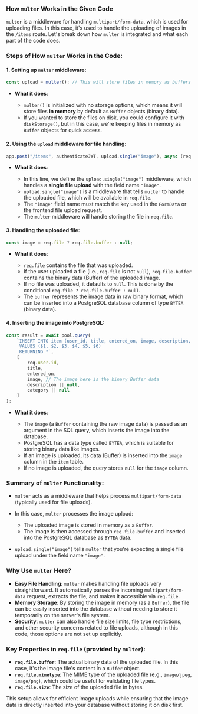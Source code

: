 ### How `multer` Works in the Given Code

`multer` is a middleware for handling `multipart/form-data`, which is used for uploading files. In this case, it's used to handle the uploading of images in the `/items` route. Let's break down how `multer` is integrated and what each part of the code does.

### Steps of How `multer` Works in the Code:

#### 1. **Setting up `multer` middleware**:

```js
const upload = multer(); // This will store files in memory as buffers
```

* **What it does**:

  * `multer()` is initialized with no storage options, which means it will store files **in memory** by default as `Buffer` objects (binary data).
  * If you wanted to store the files on disk, you could configure it with `diskStorage()`, but in this case, we're keeping files in memory as `Buffer` objects for quick access.

#### 2. **Using the `upload` middleware for file handling**:

```js
app.post("/items", authenticateJWT, upload.single("image"), async (req, res) => {
```

* **What it does**:

  * In this line, we define the `upload.single("image")` middleware, which handles a **single file upload** with the field name `"image"`.
  * `upload.single("image")` is a middleware that tells `multer` to handle the uploaded file, which will be available in `req.file`.
  * The `"image"` field name must match the key used in the `FormData` or the frontend file upload request.
  * The `multer` middleware will handle storing the file in `req.file`.

#### 3. **Handling the uploaded file**:

```js
const image = req.file ? req.file.buffer : null;
```

* **What it does**:

  * `req.file` contains the file that was uploaded.
  * If the user uploaded a file (i.e., `req.file` is not `null`), `req.file.buffer` contains the binary data (Buffer) of the uploaded image.
  * If no file was uploaded, it defaults to `null`. This is done by the conditional `req.file ? req.file.buffer : null`.
  * The `buffer` represents the image data in raw binary format, which can be inserted into a PostgreSQL database column of type `BYTEA` (binary data).

#### 4. **Inserting the image into PostgreSQL**:

```js
const result = await pool.query(
    `INSERT INTO item (user_id, title, entered_on, image, description, category)
     VALUES ($1, $2, $3, $4, $5, $6)
     RETURNING *`,
    [
        req.user.id, 
        title, 
        entered_on, 
        image, // The image here is the binary Buffer data
        description || null, 
        category || null
    ]
);
```

* **What it does**:

  * The `image` (a `Buffer` containing the raw image data) is passed as an argument in the SQL query, which inserts the image into the database.
  * PostgreSQL has a data type called `BYTEA`, which is suitable for storing binary data like images.
  * If an image is uploaded, its data (Buffer) is inserted into the `image` column in the `item` table.
  * If no image is uploaded, the query stores `null` for the `image` column.

### Summary of `multer` Functionality:

* `multer` acts as a middleware that helps process `multipart/form-data` (typically used for file uploads).
* In this case, `multer` processes the image upload:

  * The uploaded image is stored in memory as a `Buffer`.
  * The image is then accessed through `req.file.buffer` and inserted into the PostgreSQL database as `BYTEA` data.
* `upload.single("image")` tells `multer` that you're expecting a single file upload under the field name `"image"`.

### Why Use `multer` Here?

* **Easy File Handling**: `multer` makes handling file uploads very straightforward. It automatically parses the incoming `multipart/form-data` request, extracts the file, and makes it accessible via `req.file`.
* **Memory Storage**: By storing the image in memory (as a `Buffer`), the file can be easily inserted into the database without needing to store it temporarily on the server's file system.
* **Security**: `multer` can also handle file size limits, file type restrictions, and other security concerns related to file uploads, although in this code, those options are not set up explicitly.

### Key Properties in `req.file` (provided by `multer`):

* **`req.file.buffer`**: The actual binary data of the uploaded file. In this case, it's the image file's content in a `Buffer` object.
* **`req.file.mimetype`**: The MIME type of the uploaded file (e.g., `image/jpeg`, `image/png`), which could be useful for validating file types.
* **`req.file.size`**: The size of the uploaded file in bytes.

This setup allows for efficient image uploads while ensuring that the image data is directly inserted into your database without storing it on disk first.
